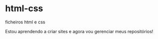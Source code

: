 # html-css
 ficheiros html e css

 Estou aprendendo a criar sites e agora vou gerenciar meus repositórios! 

